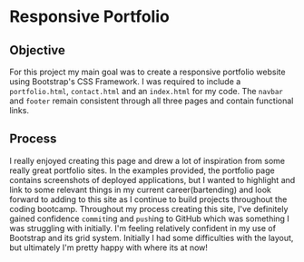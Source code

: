 # Responsive Portfolio
## Objective
For this project my main goal was to create a responsive portfolio website using Bootstrap's CSS Framework. 
I was required to include a `portfolio.html`, `contact.html` and an `index.html` for my code. The `navbar` and `footer` remain consistent through all three pages and contain functional links.
## Process
I really enjoyed creating this page and drew a lot of inspiration from some really great portfolio sites. In the examples provided, the portfolio page contains screenshots of deployed applications, but I wanted to highlight and link to some relevant things in my current career(bartending) and look forward to adding to this site as I continue to build projects throughout the coding bootcamp. 
Throughout my process creating this site, I've definitely gained confidence `commit`ing and `push`ing to GitHub which was something I was struggling with initially. I'm feeling relatively confident in my use of Bootstrap and its grid system. Initially I had some difficulties with the layout, but ultimately I'm pretty happy with where its at now!
